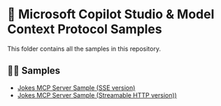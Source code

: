 # 🤖 Microsoft Copilot Studio & Model Context Protocol Samples

This folder contains all the samples in this repository.

## 👨‍💻 Samples

- [Jokes MCP Server Sample (SSE version)](./jokesmcp-sse/)
- [Jokes MCP Server Sample (Streamable HTTP version))](./jokesmcp-streamable-http/)